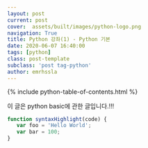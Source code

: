```yaml
---
layout: post
current: post
cover:  assets/built/images/python-logo.png
navigation: True
title: Python 강좌(1) - Python 기본 
date: 2020-06-07 16:40:00
tags: [python]
class: post-template
subclass: 'post tag-python'
author: emrhssla
---
```

{% include python-table-of-contents.html %}

이 글은 python basic에 관한 글입니다.!!!

~~~javascript
function syntaxHighlight(code) {
   var foo = 'Hello World';
   var bar = 100;
}
~~~